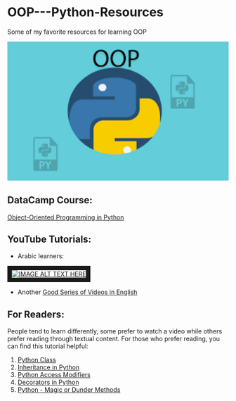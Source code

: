 # OOP---Python-Resources
Some of my favorite resources for learning OOP

<img src='images.png' width='600'>



## DataCamp Course:
[Object-Oriented Programming in Python](https://app.datacamp.com/learn/courses/object-oriented-programming-in-python)


## YouTube Tutorials:
* Arabic learners: 

<a href="https://youtu.be/A9kSngn7254
" target="_blank"><img src="http://img.youtube.com/vi/A9kSngn7254/0.jpg" 
alt="IMAGE ALT TEXT HERE" width="340" height="180" border="10" /></a>


* Another [Good Series of Videos in English](https://www.youtube.com/playlist?list=PL-osiE80TeTsqhIuOqKhwlXsIBIdSeYtc)

## For Readers:
People tend to learn differently, some prefer to watch a video while others prefer reading through textual content. For those who prefer reading, you can find this tutorial helpful:

1. [Python Class](https://www.tutorialsteacher.com/python/python-class)
2. [Inheritance in Python](https://www.tutorialsteacher.com/python/inheritance-in-python)
3. [Python Access Modifiers](https://www.tutorialsteacher.com/python/public-private-protected-modifiers)
4. [Decorators in Python](https://www.tutorialsteacher.com/python/decorators)
5. [Python - Magic or Dunder Methods](https://www.tutorialsteacher.com/python/magic-methods-in-python)
